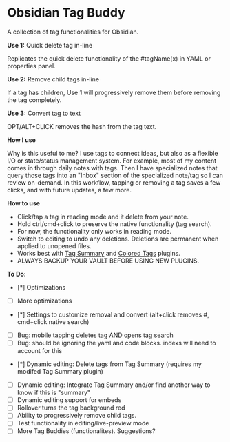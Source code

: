 # Obsidian Tag Buddy

A collection of tag functionalities for Obsidian. 

**Use 1:** Quick delete tag in-line

Replicates the quick delete functionality of the #tagName(x) in YAML or properties panel. 

**Use 2:** Remove child tags in-line

If a tag has children, Use 1 will progressively remove them before removing the tag completely.

**Use 3:** Convert tag to text

OPT/ALT+CLICK removes the hash from the tag text.  

**How I use**

Why is this useful to me? I use tags to connect ideas, but also as a flexible I/O or state/status management system. For example, most of my content comes in through daily notes with tags. Then I have specialized notes that query those tags into an "Inbox" section of the specialized note/tag so I can review on-demand. In this workflow, tapping or removing a tag saves a few clicks, and with future updates, a few more. 

**How to use**
- Click/tap a tag in reading mode and it delete from your note.
- Hold ctrl/cmd+click to preserve the native functionality (tag search).
- For now, the functionality only works in reading mode. 
- Switch to editing to undo any deletions. Deletions are permanent when applied to unopened files.
- Works best with [Tag Summary](https://github.com/macrojd/tag-summary) and [Colored Tags](https://github.com/pfrankov/obsidian-colored-tags) plugins. 
- ALWAYS BACKUP YOUR VAULT BEFORE USING NEW PLUGINS. 

**To Do:**
- [*] Optimizations 
- [ ] More optimizations
- [*] Settings to customize removal and convert (alt+click removes #, cmd+click native search)
- [ ] Bug: mobile tapping deletes tag AND opens tag search
- [ ] Bug: should be ignoring the yaml and code blocks. indexs will need to account for this
- [*] Dynamic editing: Delete tags from Tag Summary (requires my modifed Tag Summary plugin)
- [ ] Dynamic editing: Integrate Tag Summary and/or find another way to know if this is "summary"
- [ ] Dynamic editing support for embeds
- [ ] Rollover turns the tag background red
- [ ] Ability to progressively remove child tags.
- [ ] Test functionality in editing/live-preview mode
- [ ] More Tag Buddies (functionalites). Suggestions?